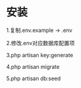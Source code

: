 # 安装
1.复制.env.example -> .env

2.修改.env对应数据库配置项

3.php artisan key:generate

4.php artisan migrate

5.php artisan db:seed
